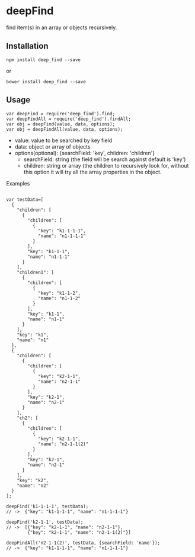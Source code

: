 # deepFind
find item(s) in an array or objects recursively. 

## Installation
```
npm install deep_find --save
```
or
```
bower install deep_find --save
```

## Usage

```
var deepFind = require('deep_find').find;
var deepFindAll = require('deep_find').findAll;
var obj = deepFind(value, data, options);
var obj = deepFindAll(value, data, options);
```

* value: value to be searched by key field
* data: object or array of objects
* options(optional): {searchField: 'key', children: 'children'} 
  * searchField: string (the field will be search against default is 'key')
  * children: string or array (the children to recursively look for, without this option it will try all the array properties in the object.
 

Examples
```

var testData=[
  {
    "children": [
      {
        "children": [
          {
            "key": "k1-1-1-1",
            "name": "n1-1-1-1"
          }
        ],
        "key": "k1-1-1",
        "name": "n1-1-1"
      }
    ],
    "children1": [
      {
        "children": [
          {
            "key": "k1-1-2",
            "name": "n1-1-2"
          }
        ],
        "key": "k1-1",
        "name": "n1-1"
      }
    ],
    "key": "k1",
    "name": "n1"
  },
  {
    "children": [
      {
        "children": [
          {
            "key": "k2-1-1",
            "name": "n2-1-1"
          }
        ],
        "key": "k2-1",
        "name": "n2-1"
      }
    ],
    "ch2": [
      {
        "children": [
          {
            "key": "k2-1-1",
            "name": "n2-1-1(2)"
          }
        ],
        "key": "k2-1",
        "name": "n2-1"
      }
    ],
    "key": "k2",
    "name": "n2"
  }
];

```
```
deepFind('k1-1-1-1', testData);
// ->  {"key": "k1-1-1-1", "name": "n1-1-1-1"}

deepFind('k2-1-1', testData);
// ->  [{"key": "k2-1-1", "name": "n2-1-1"},
        {"key": "k2-1-1", "name": "n2-1-1(2)"}]

deepFindAll('n2-1-1(2)', testData, {searchField: 'name'});
// ->  {"key": "k1-1-1-1", "name": "n1-1-1-1"}

```
